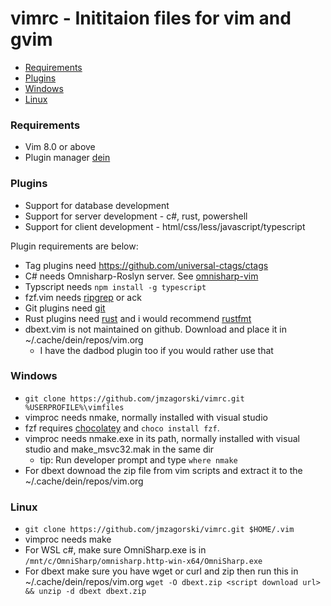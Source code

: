 # vimrc - Inititaion files for vim and gvim

* [Requirements](#requirements)
* [Plugins](#plugins)
* [Windows](#windows)
* [Linux](#linux)

### Requirements
- Vim 8.0 or above
- Plugin manager [dein](https://github.com/Shougo/dein.vim)

### Plugins
- Support for database development
- Support for server development - c#, rust, powershell
- Support for client development -  html/css/less/javascript/typescript

Plugin requirements are below:
- Tag plugins need https://github.com/universal-ctags/ctags
- C# needs Omnisharp-Roslyn server. See [omnisharp-vim](https://github.com/OmniSharp/omnisharp-vim)
- Typscript needs `npm install -g typescript`
- fzf.vim needs [ripgrep](https://github.com/BurntSushi/ripgrep) or ack
- Git plugins need [git](https://git-scm.com/downloads)
- Rust plugins need [rust](https://www.rust-lang.org) and  i would recommend [rustfmt](https://github.com/rust-lang/rustfmt)
- dbext.vim is not maintained on github. Download and place it in ~/.cache/dein/repos/vim.org
  - I have the dadbod plugin too if you would rather use that

### Windows
- `git clone https://github.com/jmzagorski/vimrc.git %USERPROFILE%\vimfiles`
- vimproc needs nmake, normally installed with visual studio
- fzf requires [chocolatey](https://chocolatey.org) and `choco install fzf`.
- vimproc needs nmake.exe in its path, normally installed with visual studio and make_msvc32.mak in the same dir
  - tip: Run developer prompt and type `where nmake`
- For dbext downoad the zip file from vim scripts and extract it to the ~/.cache/dein/repos/vim.org

### Linux
- `git clone https://github.com/jmzagorski/vimrc.git $HOME/.vim`
- vimproc needs make
- For WSL c#, make sure OmniSharp.exe is in `/mnt/c/OmniSharp/omnisharp.http-win-x64/OmniSharp.exe`
- For dbext make sure you have wget or curl and zip then run this in ~/.cache/dein/repos/vim.org `wget -O dbext.zip <script download url> && unzip -d dbext dbext.zip`
